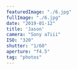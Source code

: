 ```yaml
---
featuredImage: "./6.jpg"
fullImage: "./6.jpg"
date: "2019-01-12"
title: 'Jason'
camera: "Sony a7iii"
ISO: "320"
shutter: "1/60"
aperture: "f4.5"
tag: "photos"
---
```



